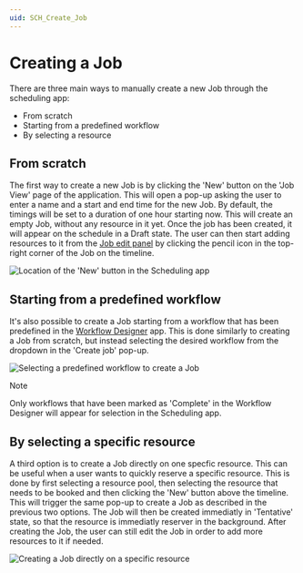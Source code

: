 ```yaml
---
uid: SCH_Create_Job
---
```


# Creating a Job

There are three main ways to manually create a new Job through the scheduling app:
- From scratch
- Starting from a predefined workflow
- By selecting a resource

## From scratch

The first way to create a new Job is by clicking the 'New' button on the 'Job View' page of the application. This will open a pop-up asking the user to enter a name and a start and end time for the new Job. By default, the timings will be set to a duration of one hour starting now. This will create an empty Job, without any resource in it yet. Once the job has been created, it will appear on the schedule in a Draft state. The user can then start adding resources to it from the [Job edit panel](xref:SCH_Edit_Job) by clicking the pencil icon in the top-right corner of the Job on the timeline. 

![Location of the 'New' button in the Scheduling app](~/user-guide/images/Scheduling_Create_Job.png)

## Starting from a predefined workflow

It's also possible to create a Job starting from a workflow that has been predefined in the [Workflow Designer](xref:MO_Workflow_Designer) app. This is done similarly to creating a Job from scratch, but instead selecting the desired workflow from the dropdown in the 'Create job' pop-up. 

![Selecting a predefined workflow to create a Job](~/solutions/images/Scheduling_Create_Job_from_Workflow.png)

 > [!NOTE]
> Only workflows that have been marked as 'Complete' in the Workflow Designer will appear for selection in the Scheduling app. 

## By selecting a specific resource

A third option is to create a Job directly on one specfic resource. This can be useful when a user wants to quickly reserve a specific resource. This is done by first selecting a resource pool, then selecting the resource that needs to be booked and then clicking the 'New' button above the timeline. This will trigger the same pop-up to create a Job as described in the previous two options. The Job will then be created immediatly in 'Tentative' state, so that the resource is immediatly reserver in the background. After creating the Job, the user can still edit the Job in order to add more resources to it if needed.

![Creating a Job directly on a specific resource](~/solutions/images/Scheduling_Create_Job_on_Resource.png)